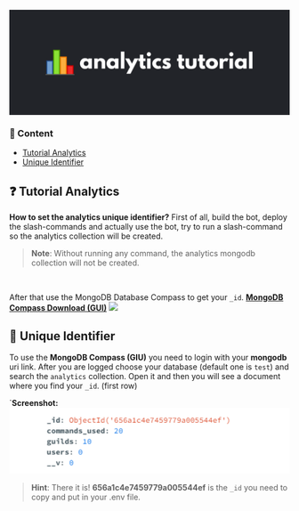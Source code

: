<p align="center">
        <img align="center" src="./assets/github/analytics.png"  width="512">
</p>

### 📂 Content

-   [Tutorial Analytics](#-tutorial-analytics) 
-   [Unique Identifier ](#-unique-identifier)

## ❓ Tutorial Analytics
**How to set the analytics unique identifier?**
First of all, build the bot, deploy the slash-commands and actually use the bot, try to run a slash-command so the analytics collection will be created.

>  **Note**: Without running any command, the analytics mongodb collection will not be created.

<br />

After that use the MongoDB Database Compass to get your `_id`.
**[MongoDB Compass Download (GUI)](https://www.mongodb.com/try/download/compass)** <img src="https://webimages.mongodb.com/_com_assets/icons/mdb_backup.svg" width=30 />

## 🔑 Unique Identifier 
To use the **MongoDB Compass (GIU)** you need to login with your **mongodb** uri link.
After you are logged choose your database (default one is `test`) and search the `analytics` collection.
Open it and then you will see a document where you find your `_id`. (first row)

`**Screenshot:**
<img src="./assets/github/id-analytics.png" width="512" />
>  **Hint**: There it is! **656a1c4e7459779a005544ef** is the `_id` you need to copy and put in your .env file.

  
